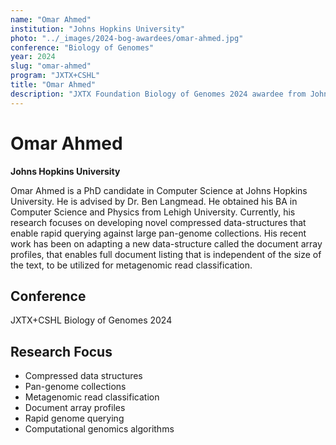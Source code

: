 ```yaml
---
name: "Omar Ahmed"
institution: "Johns Hopkins University"
photo: "../_images/2024-bog-awardees/omar-ahmed.jpg"
conference: "Biology of Genomes"
year: 2024
slug: "omar-ahmed"
program: "JXTX+CSHL"
title: "Omar Ahmed"
description: "JXTX Foundation Biology of Genomes 2024 awardee from Johns Hopkins University"
---
```


# Omar Ahmed

**Johns Hopkins University**

Omar Ahmed is a PhD candidate in Computer Science at Johns Hopkins University. He is advised by Dr. Ben Langmead. He obtained his BA in Computer Science and Physics from Lehigh University. Currently, his research focuses on developing novel compressed data-structures that enable rapid querying against large pan-genome collections. His recent work has been on adapting a new data-structure called the document array profiles, that enables full document listing that is independent of the size of the text, to be utilized for metagenomic read classification.

## Conference
JXTX+CSHL Biology of Genomes 2024

## Research Focus
- Compressed data structures
- Pan-genome collections
- Metagenomic read classification
- Document array profiles
- Rapid genome querying
- Computational genomics algorithms